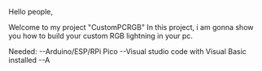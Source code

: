 Hello people,


Welcome to my project "CustomPCRGB"
In this project, i am gonna show you how to build your custom RGB lightning in your pc.

Needed: 
--Arduino/ESP/RPi Pico
--Visual studio code with Visual Basic installed
--A